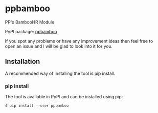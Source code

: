 # ppbamboo
PP's BambooHR Module

PyPI package: [ppbamboo](https://pypi.python.org/pypi/ppbamboo)

If you spot any problems or have any improvement ideas then feel free to open
an issue and I will be glad to look into it for you.

## Installation
A recommended way of installing the tool is pip install.

### pip install
The tool is available in PyPI and can be installed using pip:
```
$ pip install --user ppbamboo
```
